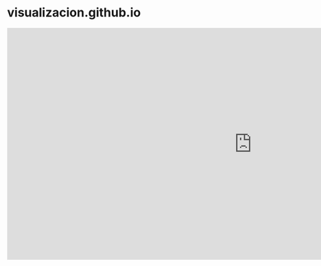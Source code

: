 # visualizacion.github.io

<iframe width="1140" height="541.25" src="https://app.powerbi.com/reportEmbed?reportId=fa6aa37d-f220-4653-95f8-31ea5285dd26&autoAuth=true&ctid=9744600e-3e04-492e-baa1-25ec245c6f10&config=eyJjbHVzdGVyVXJsIjoiaHR0cHM6Ly93YWJpLW5vcnRoLWV1cm9wZS1mLXByaW1hcnktcmVkaXJlY3QuYW5hbHlzaXMud2luZG93cy5uZXQvIn0%3D" frameborder="0" allowFullScreen="true"></iframe>
